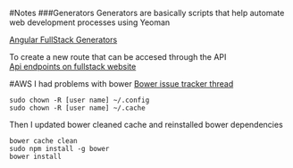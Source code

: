 #Notes
###Generators
Generators are basically scripts that help automate
web development processes using Yeoman  

[Angular FullStack Generators](https://github.com/DaftMonk/generator-angular-fullstack#generators)  

To create a new route that can be accesed through the API  
[Api endpoints on fullstack website](https://github.com/DaftMonk/generator-angular-fullstack#endpoint)


#AWS
I had problems with bower
[Bower issue tracker thread](https://github.com/bower/bower/issues/1607)

    sudo chown -R [user name] ~/.config
    sudo chown -R [user name] ~/.cache
    
Then I updated bower cleaned cache and reinstalled bower dependencies

    bower cache clean
    sudo npm install -g bower
    bower install
